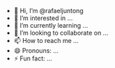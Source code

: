 - 👋 Hi, I’m @rafaeljuntong
- 👀 I’m interested in ...
- 🌱 I’m currently learning ...
- 💞️ I’m looking to collaborate on ...
- 📫 How to reach me ...
- 😄 Pronouns: ...
- ⚡ Fun fact: ...

<!---
rafaeljuntong/rafaeljuntong is a ✨ special ✨ repository because its `README.md` (this file) appears on your GitHub profile.
You can click the Preview link to take a look at your changes.
--->
